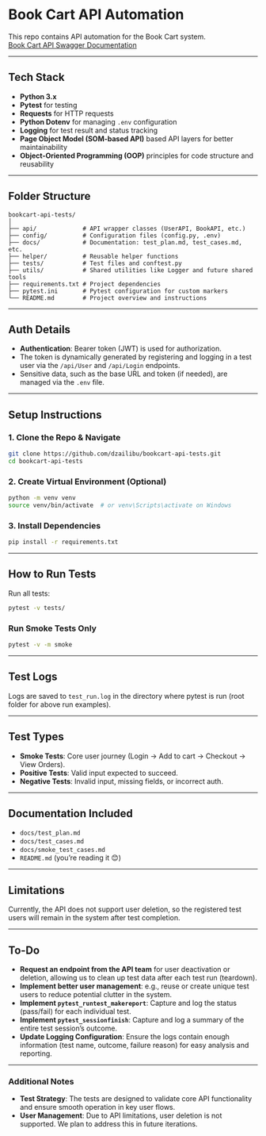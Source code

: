# Book Cart API Automation

This repo contains API automation for the Book Cart system.  
[Book Cart API Swagger Documentation](https://bookcart.azurewebsites.net/swagger/index.html)

---

## Tech Stack

- **Python 3.x**
- **Pytest** for testing
- **Requests** for HTTP requests
- **Python Dotenv** for managing `.env` configuration
- **Logging** for test result and status tracking
- **Page Object Model (SOM-based API)** based API layers for better maintainability
- **Object-Oriented Programming (OOP)** principles for code structure and reusability

---

## Folder Structure

```
bookcart-api-tests/
│
├── api/             # API wrapper classes (UserAPI, BookAPI, etc.)
├── config/          # Configuration files (config.py, .env)
├── docs/            # Documentation: test_plan.md, test_cases.md, etc.
├── helper/          # Reusable helper functions 
├── tests/           # Test files and conftest.py
├── utils/           # Shared utilities like Logger and future shared tools
├── requirements.txt # Project dependencies
├── pytest.ini       # Pytest configuration for custom markers
└── README.md        # Project overview and instructions
```

---

## Auth Details

- **Authentication**: Bearer token (JWT) is used for authorization.
- The token is dynamically generated by registering and logging in a test user via the `/api/User` and `/api/Login` endpoints.
- Sensitive data, such as the base URL and token (if needed), are managed via the `.env` file.

---

## Setup Instructions

### 1. Clone the Repo & Navigate

```bash
git clone https://github.com/dzailibu/bookcart-api-tests.git
cd bookcart-api-tests
```

### 2. Create Virtual Environment (Optional)

```bash
python -m venv venv
source venv/bin/activate  # or venv\Scripts\activate on Windows
```

### 3. Install Dependencies

```bash
pip install -r requirements.txt
```

---

## How to Run Tests

Run all tests:

```bash
pytest -v tests/
```

### Run Smoke Tests Only

```bash
pytest -v -m smoke
```

---

## Test Logs

Logs are saved to `test_run.log` in the directory where pytest is run (root folder for above run examples).

---

## Test Types

- **Smoke Tests**: Core user journey (Login → Add to cart → Checkout → View Orders).
- **Positive Tests**: Valid input expected to succeed.
- **Negative Tests**: Invalid input, missing fields, or incorrect auth.

---

## Documentation Included

- `docs/test_plan.md`
- `docs/test_cases.md`
- `docs/smoke_test_cases.md`
- `README.md` (you’re reading it 😊)

---

## Limitations

Currently, the API does not support user deletion, so the registered test users will remain in the system after test completion.

---

## To-Do

- **Request an endpoint from the API team** for user deactivation or deletion, allowing us to clean up test data after each test run (teardown).
- **Implement better user management**: e.g., reuse or create unique test users to reduce potential clutter in the system.
- **Implement `pytest_runtest_makereport`**: Capture and log the status (pass/fail) for each individual test.
- **Implement `pytest_sessionfinish`**: Capture and log a summary of the entire test session’s outcome.
- **Update Logging Configuration**: Ensure the logs contain enough information (test name, outcome, failure reason) for easy analysis and reporting.

---

### Additional Notes

- **Test Strategy**: The tests are designed to validate core API functionality and ensure smooth operation in key user flows.
- **User Management**: Due to API limitations, user deletion is not supported. We plan to address this in future iterations.

